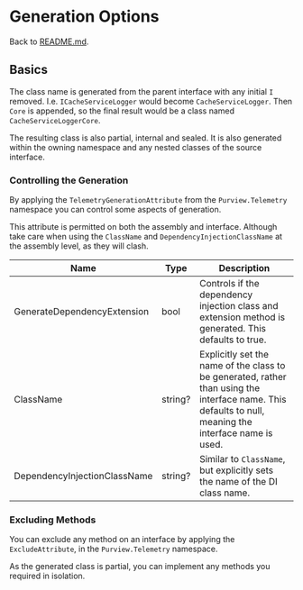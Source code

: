 # Generation Options

Back to [README.md](../README.md).

## Basics

The class name is generated from the parent interface with any initial `I` removed. I.e. `ICacheServiceLogger` would become `CacheServiceLogger`. Then `Core` is appended, so the final result would be a class named `CacheServiceLoggerCore`.

The resulting class is also partial, internal and sealed. It is also generated within the owning namespace and any nested classes of the source interface.

### Controlling the Generation

By applying the `TelemetryGenerationAttribute` from the `Purview.Telemetry` namespace you can control some aspects of generation.

This attribute is permitted on both the assembly and interface. Although take care when using the `ClassName` and `DependencyInjectionClassName` at the assembly level, as they will clash.

| Name | Type | Description |
| -- | -- | -- |
| GenerateDependencyExtension | bool | Controls if the dependency injection class and extension method is generated. This defaults to true. |
| ClassName | string? | Explicitly set the name of the class to be generated, rather than using the interface name. This defaults to null, meaning the interface name is used. |
| DependencyInjectionClassName | string? | Similar to `ClassName`, but explicitly sets the name of the DI class name. |

### Excluding Methods

You can exclude any method on an interface by applying the `ExcludeAttribute`, in the `Purview.Telemetry` namespace.

As the generated class is partial, you can implement any methods you required in isolation.
